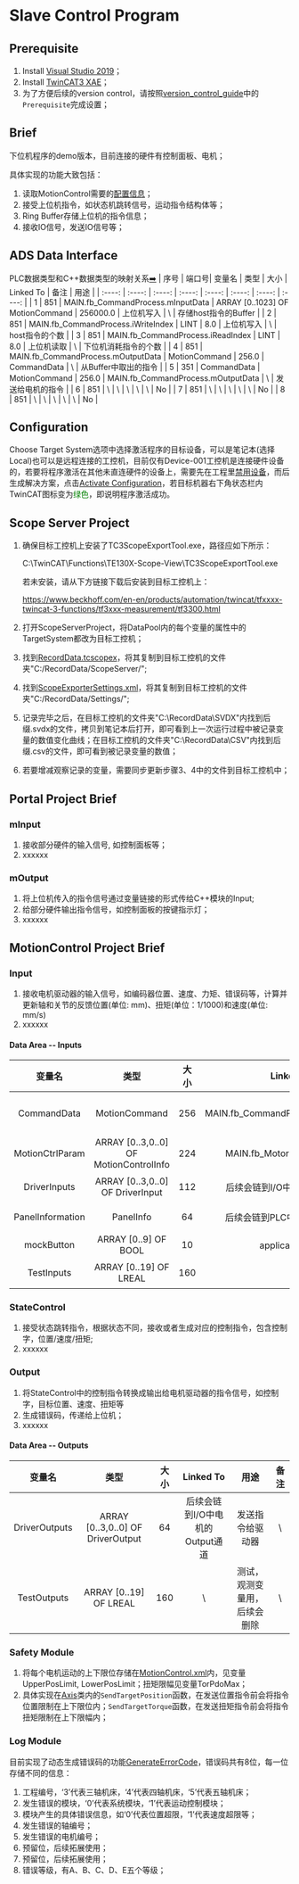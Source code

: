 # Slave Control Program

## Prerequisite

1. Install [Visual Studio 2019](https://visualstudio.microsoft.com/zh-hans/thank-you-downloading-visual-studio/?sku=Professional&rel=16)；
2. Install [TwinCAT3 XAE](https://www.beckhoff.com.cn/zh-cn/support/download-finder/search-result/?c-1=26782567)；
3. 为了方便后续的version control，请按照[version_control_guide](./SlaveControlProgram/Docs/version_control_guide.md)中的`Prerequisite`完成设置；

## Brief

下位机程序的demo版本，目前连接的硬件有控制面板、电机；

具体实现的功能大致包括：

1. 读取MotionControl需要的[配置信息](./SlaveControlProgram/SlaveControlProgram/Portal/MotionControl.xml)；
2. 接受上位机指令，如状态机跳转信号，运动指令结构体等；
3. Ring Buffer存储上位机的指令信息；
4. 接收IO信号，发送IO信号等；

## ADS Data Interface

PLC数据类型和C++数据类型的映射关系[:arrow_right:](https://infosys.beckhoff.com/english.php?content=../content/1033/tc3_plc_intro/2529399691.html&id=2025525145742283335)
| 序号 | 端口号| 变量名 | 类型 | 大小 | Linked To | 备注 | 用途 |
| :----: | :----: | :----: | :----: | :----: | :----: | :----: | :----: |
| 1 | 851 | MAIN.fb_CommandProcess.mInputData | ARRAY [0..1023] OF MotionCommand | 256000.0 | 上位机写入 | \ | 存储host指令的Buffer |
| 2 | 851 | MAIN.fb_CommandProcess.iWriteIndex | LINT | 8.0 | 上位机写入 | \ | host指令的个数 |
| 3 | 851 | MAIN.fb_CommandProcess.iReadIndex | LINT | 8.0 | 上位机读取 | \ | 下位机消耗指令的个数 |
| 4 | 851 | MAIN.fb_CommandProcess.mOutputData | MotionCommand | 256.0 | CommandData | \ | 从Buffer中取出的指令 |
| 5 | 351 | CommandData | MotionCommand | 256.0 | MAIN.fb_CommandProcess.mOutputData | \ | 发送给电机的指令 |
| 6 | 851 | \ | \ | \ | \ | \ | No |
| 7 | 851 | \ | \ | \ | \ | \ | No |
| 8 | 851 | \ | \ | \ | \ | \ | No |

## Configuration

Choose Target System选项中选择激活程序的目标设备，可以是笔记本(选择Local)也可以是远程连接的工控机，目前仅有Device-001工控机是连接硬件设备的，若要将程序激活在其他未直连硬件的设备上，需要先在工程里[禁用设备](https://tr.beckhoff.com.cn/mod/data/view.php?d=19&rid=1303)，而后生成解决方案，点击[Activate Configuration](https://infosys.beckhoff.com/english.php?content=../content/1033/tc3_c/110705163.html&id=)，若目标机器右下角状态栏内TwinCAT图标变为<font color = "Green">绿色</font>，即说明程序激活成功。

## Scope Server Project

1. 确保目标工控机上安装了TC3ScopeExportTool.exe，路径应如下所示：

    C:\TwinCAT\Functions\TE130X-Scope-View\TC3ScopeExportTool.exe

    若未安装，请从下方链接下载后安装到目标工控机上：

    https://www.beckhoff.com/en-en/products/automation/twincat/tfxxxx-twincat-3-functions/tf3xxx-measurement/tf3300.html

2. 打开ScopeServerProject，将DataPool内的每个变量的属性中的TargetSystem都改为目标工控机；

3. 找到[RecordData.tcscopex](./SlaveControlProgram/ScopeServerProject/RecordData.tcscopex)，将其复制到目标工控机的文件夹"C:/RecordData/ScopeServer/";

4. 找到[ScopeExporterSettings.xml](./SlaveControlProgram/ScopeServerProject/ScopeExporterSettings.xml)，将其复制到目标工控机的文件夹"C:/RecordData/Settings/";

5. 记录完毕之后，在目标工控机的文件夹"C:\RecordData\SVDX"内找到后缀.svdx的文件，拷贝到笔记本后打开，即可看到上一次运行过程中被记录变量的数值变化曲线；在目标工控机的文件夹"C:\RecordData\CSV"内找到后缀.csv的文件，即可看到被记录变量的数值；

6. 若要增减观察记录的变量，需要同步更新步骤3、4中的文件到目标工控机中；

## Portal Project Brief

### mInput

1. 接收部分硬件的输入信号, 如控制面板等；
2. xxxxxx

### mOutput

1. 将上位机传入的指令信号通过变量链接的形式传给C++模块的Input;
2. 给部分硬件输出指令信号，如控制面板的按键指示灯；
3. xxxxxx

## MotionControl Project Brief

### Input

1. 接收电机驱动器的输入信号，如编码器位置、速度、力矩、错误码等，计算并更新轴和关节的反馈位置(单位: mm)、扭矩(单位：1/1000)和速度(单位: mm/s)
2. xxxxxx

#### Data Area -- Inputs

| 变量名 | 类型 |  大小 | Linked To | 用途 | 备注 |
| :----: | :----: | :----: | :----: | :----: | :----: |
| CommandData | MotionCommand | 256 | MAIN.fb_CommandProcess.mOutputData | 接收PLC收到的application发送的运动指令 | \ |
| MotionCtrlParam | ARRAY [0..3,0..0] OF MotionControlInfo | 224 | MAIN.fb_MotorInfoLoad.McInfo | 接收PLC解析的MotionControl.xml | \ |
| DriverInputs | ARRAY [0..3,0..0] OF DriverInput | 112 | 后续会链到I/O中电机的Input通道 | 接收驱动器的反馈信息 | \ |
| PanelInformation | PanelInfo | 64 | 后续会链到PLC中相同类型的变量 | 接收面板按钮的状态信息 | \ |
| mockButton | ARRAY [0..9] OF BOOL | 10 | application写入 | 触发状态跳转 | \ |
| TestInputs | ARRAY [0..19] OF LREAL | 160 | \ | 测试写入用，后续会删除 | \ |

### StateControl

1. 接受状态跳转指令，根据状态不同，接收或者生成对应的控制指令，包含控制字，位置/速度/扭矩;
2. xxxxxx

### Output

1. 将StateControl中的控制指令转换成输出给电机驱动器的指令信号，如控制字，目标位置、速度、扭矩等
2. 生成错误码，传递给上位机；
3. xxxxxx

#### Data Area -- Outputs

| 变量名 | 类型 |  大小 | Linked To | 用途 | 备注 |
| :----: | :----: | :----: | :----: | :----: | :----: |
| DriverOutputs | ARRAY [0..3,0..0] OF DriverOutput | 64 | 后续会链到I/O中电机的Output通道 | 发送指令给驱动器 | \ |
| TestOutputs | ARRAY [0..19] OF LREAL | 160 | \ | 测试，观测变量用，后续会删除 | \ |

### Safety Module

1. 将每个电机运动的上下限位存储在[MotionControl.xml](./SlaveControlProgram/SlaveControlProgram/Portal/MotionControl.xml)内，见变量UpperPosLimit, LowerPosLimit；扭矩限幅见变量TorPdoMax；
2. 具体实现在[Axis](./SlaveControlProgram/SlaveControlProgram/MotionControl/Axis/Axis.cpp)类内的`SendTargetPosition`函数，在发送位置指令前会将指令位置限制在上下限位内；`SendTargetTorque`函数，在发送扭矩指令前会将指令扭矩限制在上下限幅内；

### Log Module

目前实现了动态生成错误码的功能[GenerateErrorCode](./SlaveControlProgram/SlaveControlProgram/MotionControl/)，错误码共有8位，每一位存储不同的信息：

1. 工程编号，‘3’代表三轴机床，‘4’代表四轴机床，‘5’代表五轴机床；
2. 发生错误的模块，‘0’代表系统模块，‘1’代表运动控制模块；
3. 模块产生的具体错误信息，如‘0’代表位置超限，‘1’代表速度超限等；
4. 发生错误的轴编号；
5. 发生错误的电机编号；
6. 预留位，后续拓展使用；
7. 预留位，后续拓展使用；
8. 错误等级，有A、B、C、D、E五个等级；

